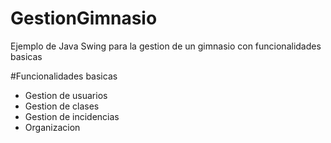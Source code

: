# GestionGimnasio
Ejemplo de Java Swing para la gestion de un gimnasio con funcionalidades basicas

#Funcionalidades basicas

- Gestion de usuarios
- Gestion de clases
- Gestion de incidencias
- Organizacion
